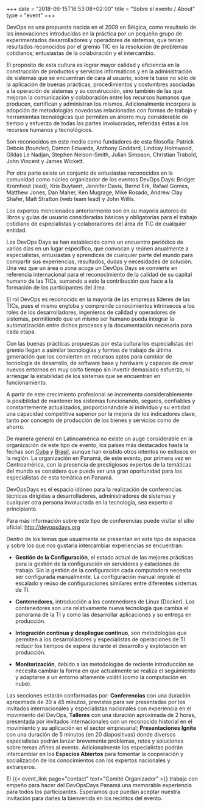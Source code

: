 +++
date = "2018-06-15T16:53:08+02:00"
title = "Sobre el evento / About"
type = "event"
+++

DevOps es una propuesta nacida en el 2009 en Bélgica, como resultado de las innovaciones introducidas en la práctica por un pequeño grupo de experimentados desarrolladores y operadores de sistemas, que tenían resultados reconocidos por el gremio TIC en la resolución de problemas cotidianos; entusiastas de la colaboración y el intercambio.

El propósito de esta cultura es lograr mayor calidad y eficiencia en la construcción de productos y servicios informáticos y en la administración de sistemas que se encuentran de cara al usuario, sobre la base no sólo de la aplicación de buenas prácticas, procedimientos y costumbres asociadas a la operación de sistemas y su construcción, sino también de las que mejoran la comunicación y colaboración entre los recursos humanos que producen, certifican y administran los mismos. Adicionalmente incorpora la adopción de metodologías novedosas relacionadas con formas de trabajo y herramientas tecnológicas que permiten un ahorro muy considerable de tiempo y esfuerzo de todas las partes involucradas, referidas éstas a los recursos humanos y tecnológicos.

Son reconocidos en este medio como fundadores de esta filosofía:
Patrick Debois (founder), Damon Edwards, Anthony Goddard, Lindsay Holmwood, Gildas Le Nadjan, Stephen Nelson-Smith, Julian Simpson, Christian Trabold, John Vincent y James Wickett.

Por otra parte existe un conjunto de entusiastas reconocidos en la comunidad como núcleo organizador de los eventos DevOps Days:
Bridget Kromhout (lead), Kris Buytaert, Jennifer Davis, Bernd Erk, Rafael Gomes, Matthew Jones, Dan Maher, Ken Mugrage, Mike Rosado, Andrew Clay Shafer, Matt Stratton (web team lead) y John Willis.

Los expertos mencionados anteriormente son en su mayoría autores de libros y guías de usuario consideradas básicas y obligatorias para el trabajo cotidiano de especialistas y colaboradores del área de TIC de cualquier entidad.

Los DevOps Days se han establecido como un encuentro periódico de varios días en un lugar específico, que convocan y reúnen anualmente a especialistas, entusiastas y aprendices de cualquier parte del mundo para compartir sus experiencias, resultados, dudas y necesidades de solución. Una vez que un área o zona acoge un DevOps Days se convierte en referencia internacional para el reconocimiento de la calidad de su capital humano de las TICs, sumando a esto la contribución que hace a la formación de los participantes del área.

El rol DevOps es reconocido en la mayoría de las empresas líderes de las TICs, pues el mismo engloba y comprende conocimientos intrínsecos a los roles de los desarrolladores, ingenieros de calidad y operadores de sistemas, permitiendo que un mismo ser humano pueda integrar la automatización entre dichos procesos y la documentación necesaria para cada etapa.

Con las buenas prácticas propuestas por esta cultura los especialistas del gremio llegan a asimilar tecnologías y formas de trabajo de última generación que los convierten en recursos aptos para cambiar de tecnología de desarrollo, de software base y hardware y capaces de crear nuevos entornos en muy corto tiempo sin invertir demasiado esfuerzo, ni arriesgar la estabilidad de los sistemas que se encuentran en funcionamiento.

A partir de este crecimiento profesional se incrementa considerablemente la posibilidad de mantener los sistemas funcionando, seguros, confiables y constantemente actualizados, proporcionándole al individuo y su entidad una capacidad competitiva superior por la mejoría de los indicadores clave, tanto por concepto de producción de los bienes y servicios como de ahorro.

De manera general en Latinoamérica no existe un auge considerable en la organización de este tipo de evento, los países más destacados hasta la fechas son [Cuba](https://www.devopsdays.org/events/2016-cuba/) y [Brasil](https://www.devopsdays.org/events/2016-portoalegre/welcome/), aunque han existido otros intentos no exitosos en la región. La organización en Panamá, de este evento, por primera vez en Centroamérica, con la presencia de prestigiosos expertos de la temáticas del mundo se considera que puede ser una gran oportunidad para los especialistas de esta temática en Panamá.

 
DevOpsDays es el espacio idóneo para la realización de conferencias técnicas dirigidas a desarrolladores, administradores de sistemas y cualquier otra persona involucrada en la tecnología, sea experto o principiante.
 
Para más información sobre este tipo de conferencias puede visitar el sitio oficial: http://devopsdays.org
 
Dentro de los temas que usualmente se presentan en este tipo de espacios y sobre los que nos gustaría intercambiar experiencias se encuentran:
 
 - **Gestión de la Configuración**, el estado actual de las mejores prácticas para la gestión de la configuración en servidores y estaciones de trabajo. Sin la gestión de la configuración cada computadora necesita ser configurada manualmente. La configuración manual impide el escalado y reúso de configuraciones similares entre diferentes sistemas de TI.
 
 - **Contenedores**, introducción a los contenedores de Linux (Docker). Los contenedores son una relativamente nueva tecnología que cambia el panorama de la TI y como las desarrollar aplicaciones y su entrega en producción.

 - **Integración continua y despliegue continuo**, son metodologías que permiten a los desarrolladores y especialistas de operaciones de TI reducir los tiempos de espera durante el desarrollo y explotación en producción. 
 
 - **Monitorización**, debido a las metodologías de reciente introducción se necesita cambiar la forma en que actualmente se realiza el seguimiento y adaptarse a un entorno altamente volátil (como la computación en nube).
 
Las secciones estarán conformadas por: **Conferencias** con una duración aproximada de 30 a 45 minutos, previstas para ser presentadas por los invitados internacionales y especialistas nacionales con experiencia en el movimiento del DevOps, **Talleres** con una duración aproximada de 2 horas, presentada por invitados internacionales con un reconocido historial en el movimiento y su aplicación en el sector empresarial; **Presentaciones Ignite** con una duración de 5 minutos (en 20 diapositivas) donde diversos especialistas podrán lanzar brevemente problemas, retos y soluciones sobre temas afines al evento. Adicionalmente los especialistas podrán intercambiar en los **Espacios Abiertos** para fomentar la cooperación y socialización de los conocimientos con los expertos nacionales y extranjeros.

El {{< event_link page="contact" text="Comité Organizador" >}} trabaja con empeño para hacer del DevOpsDays Panamá una memorable experiencia para todos los participantes. Esperamos que puedan aceptar nuestra invitación para darles la bienvenida en los recintos del evento.

